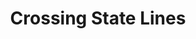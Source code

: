 ---
  id: "2376"
  fieldLayoutId: "89"
  uid: "c8fe9103-6a3f-407c-81cb-78280a354376"
  enabled: "1"
  archived: "0"
  dateCreated: "2018-06-05 22:57:08"
  dateUpdated: "2019-01-28 02:47:25"
  siteSettingsId: "2376"
  slug: "crossing-state-lines"
  siteId: "1"
  uri: "patterns/ios/entry/crossing-state-lines"
  enabledForSite: "1"
  sectionId: "2"
  typeId: "2"
  authorId: "1"
  postdateCreated: "2018-06-05 22:57:08"
  expirydateCreated: null
  contentId: "2376"
  title: "Crossing State Lines"
  field_allColorsComputed: null
  field_allColorsComputedIllustration: null
  field_allColorsComputedThumbnail: null
  field_appDescription: null
  field_appDescriptionSentiment: null
  field_audio: "0"
  field_authorFaq: null
  field_bgThumbPosition: "center bottom"
  field_body: null
  field_captureSize: null
  field_categoriesRaw: "feedback loop,\ndelight"
  field_categoryInPlainText: null
  field_coldThumbTransform: null
  field_colorPalette: null
  field_contributorName: null
  field_contributorUrl: null
  field_coverColor: null
  field_dominantColor: null
  field_externalContributor: "0"
  field_fetchWebsiteData: null
  field_fullName: null
  field_gfycatSource: null
  field_gif: "0"
  field_gumletUrl: null
  field_gumletUrlNoPreParse: null
  field_howHelps: "<p><strong>Delight and Feedback Loop.</strong></p><p>Besides being a delightful interaction that helps users to appreciate the app and its details, this solution also provides a helpful feedback loop that informs the user of a significant event in their trip. Crossing state lines usually mean that the user is now under a different jurisdiction and specific traffic rules may be different.</p>\n<p>It also gives the user a clear milestone related to the progress of their trip, and it might influence other decisions like stopping for a rest, gas or food.</p>"
  field_howWorks: "<p>Google Maps is the most popular navigation app in the world. As of 2015, Google Maps had more than 70 million unique users in the US who actively use the app to navigate and locate addresses and venues.</p>\n<p>When Google Maps users drive in the US with the app in navigation mode and are moving from a location in one state to a location in a different state, the app will show a personalized welcome message when they cross the state line.</p>\n<p>The personalized message appears inside a flash banner shows up at the bottom of the app. </p>\n<p>The banner has a message that reads \"Welcome to {State}\" and a custom avatar that features some stereotypical or cultural symbol of that state.</p>\n<p>For instance, in the example provided for this Wave, the app welcomes the user to Oregon and shows the avatar of a lumberjack. The pacific northwest is one of the top producers of lumber in the US, and the state of Oregon is often associated with logging, and the hipster culture </p>\n<p>(which happens to be influenced by the lumberjack fashion.)</p>"
  field_iconColors: null
  field_iconComputedColors: null
  field_illustrationSource: null
  field_imagePathRaw: "https://s3-us-west-2.amazonaws.com/waveguideio/captures/waves/GoogleMaps-CrossingStateLine.jpg"
  field_imageTextOcr: null
  field_depthArticleBody: null
  field_lpSentimentScore: null
  field_lpUrl: null
  field_mediaEmbed: "<figure><img src=\"{asset:2375:url||https://s3-us-west-2.amazonaws.com/waveguideio/captures/waves/GoogleMaps-CrossingStateLine.jpg}\" alt=\"\" /></figure>"
  field_mobileId: null
  field_mobileShotSrc: null
  field_newsObject: null
  field_pageFetchJsonString: null
  field_patternSrc: "Google Maps"
  field_platformRaw: "iOS"
  field_qualityDescription: null
  field_rawResponse: null
  field_readingDuration: null
  field_readingDurationSeconds: null
  field_readingEaseLevel: null
  field_readingEaseScore: null
  field_references: null
  field_screenshotColors: null
  field_screenshotComputedColors: null
  field_sourceFromArchive: null
  field_strategyDescription: null
  field_thumbColors: null
  field_thumbVideoUrl: null
  field_webDescription: null
  field_webTitle: null
  field_what: "<p>This is a solution found in the Google Maps mobile apps. When users are in navigation mode driving on an interstate highway, the get a friendly welcome message that informs when they have crossed a state line.</p>"
  root: null
  lft: null
  rgt: null
  level: null
  structureId: null
  layout: layouts/post.njk
---